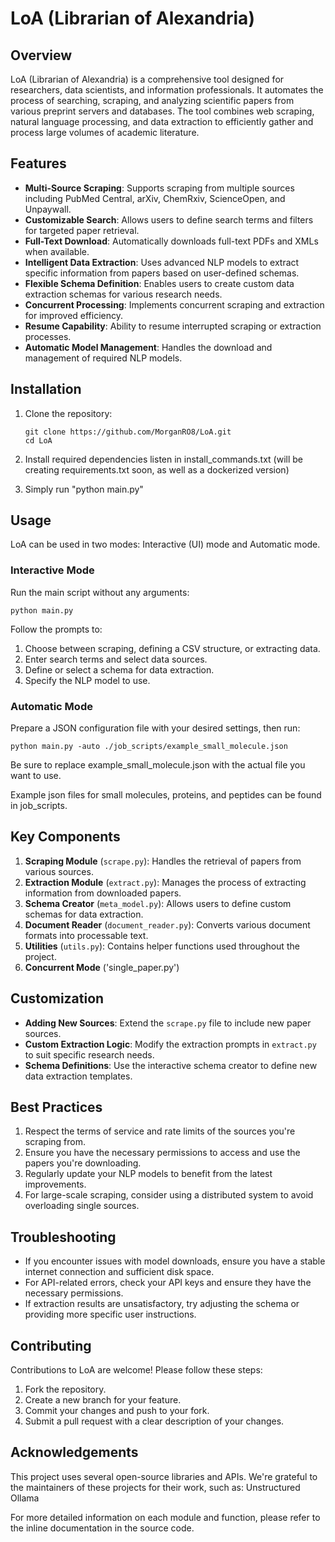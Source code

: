 # LoA (Librarian of Alexandria)

## Overview

LoA (Librarian of Alexandria) is a comprehensive tool designed for researchers, data scientists, and information professionals. It automates the process of searching, scraping, and analyzing scientific papers from various preprint servers and databases. The tool combines web scraping, natural language processing, and data extraction to efficiently gather and process large volumes of academic literature.

## Features

- **Multi-Source Scraping**: Supports scraping from multiple sources including PubMed Central, arXiv, ChemRxiv, ScienceOpen, and Unpaywall.
- **Customizable Search**: Allows users to define search terms and filters for targeted paper retrieval.
- **Full-Text Download**: Automatically downloads full-text PDFs and XMLs when available.
- **Intelligent Data Extraction**: Uses advanced NLP models to extract specific information from papers based on user-defined schemas.
- **Flexible Schema Definition**: Enables users to create custom data extraction schemas for various research needs.
- **Concurrent Processing**: Implements concurrent scraping and extraction for improved efficiency.
- **Resume Capability**: Ability to resume interrupted scraping or extraction processes.
- **Automatic Model Management**: Handles the download and management of required NLP models.

## Installation

1. Clone the repository:
   ```
   git clone https://github.com/MorganRO8/LoA.git
   cd LoA
   ```

2. Install required dependencies listen in install_commands.txt (will be creating requirements.txt soon, as well as a dockerized version)

3. Simply run "python main.py"

## Usage

LoA can be used in two modes: Interactive (UI) mode and Automatic mode. 

### Interactive Mode

Run the main script without any arguments:

```
python main.py
```

Follow the prompts to:
1. Choose between scraping, defining a CSV structure, or extracting data.
2. Enter search terms and select data sources.
3. Define or select a schema for data extraction.
4. Specify the NLP model to use.

### Automatic Mode

Prepare a JSON configuration file with your desired settings, then run:

```
python main.py -auto ./job_scripts/example_small_molecule.json
```

Be sure to replace example_small_molecule.json with the actual file you want to use.

Example json files for small molecules, proteins, and peptides can be found in job_scripts.

## Key Components

1. **Scraping Module** (`scrape.py`): Handles the retrieval of papers from various sources.
2. **Extraction Module** (`extract.py`): Manages the process of extracting information from downloaded papers.
3. **Schema Creator** (`meta_model.py`): Allows users to define custom schemas for data extraction.
4. **Document Reader** (`document_reader.py`): Converts various document formats into processable text.
5. **Utilities** (`utils.py`): Contains helper functions used throughout the project.
6. **Concurrent Mode** ('single_paper.py')

## Customization

- **Adding New Sources**: Extend the `scrape.py` file to include new paper sources.
- **Custom Extraction Logic**: Modify the extraction prompts in `extract.py` to suit specific research needs.
- **Schema Definitions**: Use the interactive schema creator to define new data extraction templates.

## Best Practices

1. Respect the terms of service and rate limits of the sources you're scraping from.
2. Ensure you have the necessary permissions to access and use the papers you're downloading.
3. Regularly update your NLP models to benefit from the latest improvements.
4. For large-scale scraping, consider using a distributed system to avoid overloading single sources.

## Troubleshooting

- If you encounter issues with model downloads, ensure you have a stable internet connection and sufficient disk space.
- For API-related errors, check your API keys and ensure they have the necessary permissions.
- If extraction results are unsatisfactory, try adjusting the schema or providing more specific user instructions.

## Contributing

Contributions to LoA are welcome! Please follow these steps:

1. Fork the repository.
2. Create a new branch for your feature.
3. Commit your changes and push to your fork.
4. Submit a pull request with a clear description of your changes.

## Acknowledgements

This project uses several open-source libraries and APIs. We're grateful to the maintainers of these projects for their work, such as:
Unstructured
Ollama

For more detailed information on each module and function, please refer to the inline documentation in the source code.



